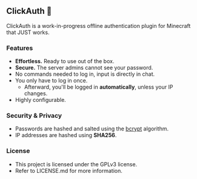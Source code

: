 ## ClickAuth 🔑
ClickAuth is a work-in-progress offline authentication plugin for Minecraft that JUST works.

### Features
- **Effortless.** Ready to use out of the box.
- **Secure.** The server admins cannot see your password.
- No commands needed to log in, input is directly in chat.
- You only have to log in once.
  - Afterward, you'll be logged in **automatically**, unless your IP changes.
- Highly configurable.

### Security & Privacy
- Passwords are hashed and salted using the [bcrypt](https://en.wikipedia.org/wiki/Bcrypt) algorithm.
- IP addresses are hashed using **SHA256**.

### License
- This project is licensed under the GPLv3 license.
- Refer to LICENSE.md for more information.